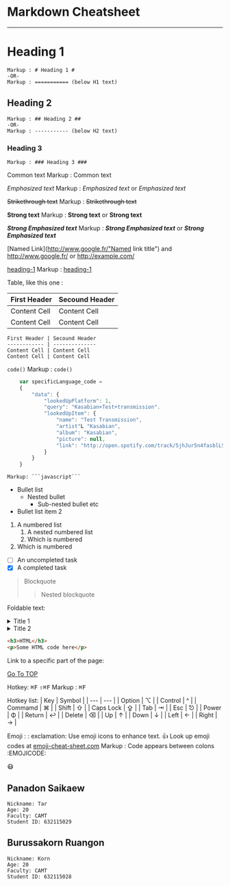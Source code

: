Markdown Cheatsheet<a name="TOP"></a>
=====================

- - - -
# Heading 1 #
    Markup : # Heading 1 #
    -OR-
    Markup : =========== (below H1 text)

## Heading 2 ##
    Markup : ## Heading 2 ##
    -OR-
    Markup : ----------- (below H2 text)

### Heading 3 ###
    Markup : ### Heading 3 ###

Common text
    Markup : Common text

_Emphasized text_
    Markup : _Emphasized text_ or *Emphasized text*

~~Strikethrough text~~
    Markup : ~~Strikethrough text~~

__Strong text__
    Markup : __Strong text__ or **Strong text**

___Strong Emphasized text___
    Markup : ___Strong Emphasized text___ or ***Strong Emphasized text***

[Named Link](http://www.google.fr/"Named link title") and http://www.google.fr/ or <http://example.com/>

[heading-1](#heading-1 "Gotoheading-1")
    Markup : [heading-1](#heading-1 "Gotoheading-1")

Table, like this one :

First Header | Secound Header
------------ | --------------
Content Cell | Content Cell
Content Cell | Content Cell
```
First Header | Secound Header
------------ | --------------
Content Cell | Content Cell
Content Cell | Content Cell
```

`code()`
    Markup : `code()`

```javascript
    var specificLanguage_code =
    {
        "data": {
            "lookedUpPlatform": 1,
            "query": "Kasabian+Test+transmission".
            "lookedUpItem": {
                "name": "Test Transmission",
                "artist"L "Kasabian",
                "album": "Kasabian",
                "picture": null,
                "link": "http://open.spotify.com/track/5jhJur5n4fasblLSCOcrTp"
            }
        }
    }
```
    Markup: ```javascript```

* Bullet list
    * Nested bullet
        * Sub-nested bullet etc
* Bullet list item 2
1. A numbered list
    1. A nested numbered list
    2. Which is numbered
2. Which is numbered
- [ ] An uncompleted task
- [x] A completed task

> Blockquote
>> Nested blockquote

Foldable text:
<details>
    <summary>Title 1</summary>
    <p>Content 1 Content 1 Content 1 Content 1 Content 1</p>
</details>
<details>
    <summary>Title 2</summary>
    <p>Content 2 Content 2 Content 2 Content 2 Content 2</p>
</details>

```html
<h3>HTML</h3>
<p>Some HTML code here</p>
```

Link to a specific part of the page:

[Go To TOP](#TOP)

Hotkey:
<kbd>⌘F</kbd>
<kbd>⇧⌘F</kbd>
    Markup : <kbd>⌘F</kbd>

Hotkey list:
| Key | Symbol |
| --- | --- |
| Option | ⌥ |
| Control | ^ |
| Commamd | ⌘ |
| Shift | ⇧ |
| Caps Lock | ⇪ |
| Tab | ⇥ |
| Esc | ⎋ |
| Power | Φ |
| Return | ↩ |
| Delete | ⌫ |
| Up | ↑ |
| Down | ↓ |
| Left | ← |
| Right | → |

Emoji :
: exclamation: Use emoji icons to enhance text. :+1: Look up emoji codes at [emoji-cheat-sheet.com](http://emoji-cheat-sheet.com/)
    Markup : Code appears between colons :EMOJICODE:

:mask:

## Panadon Saikaew ##
    Nickname: Tar
    Age: 20
    Faculty: CAMT
    Student ID: 632115029

## Burussakorn Ruangon ##
    Nickname: Korn
    Age: 20
    Faculty: CAMT
    Student ID: 632115028